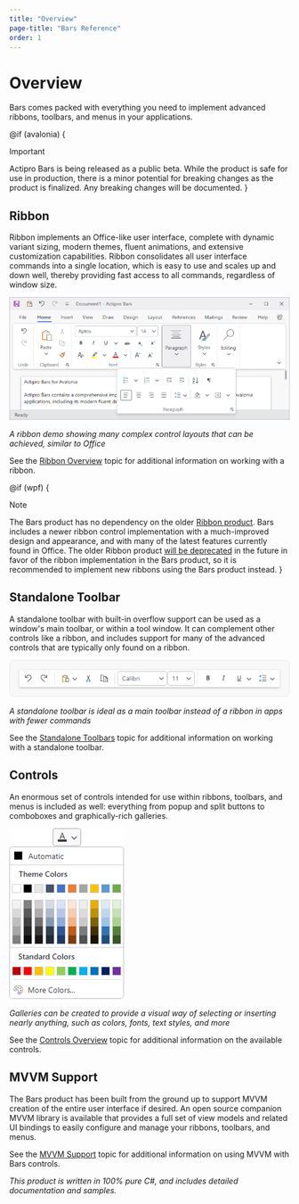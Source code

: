 ```yaml
---
title: "Overview"
page-title: "Bars Reference"
order: 1
---
```

# Overview

Bars comes packed with everything you need to implement advanced ribbons, toolbars, and menus in your applications.

@if (avalonia) {
> [!IMPORTANT]
> Actipro Bars is being released as a public beta.  While the product is safe for use in production, there is a minor potential for breaking changes as the product is finalized.  Any breaking changes will be documented.
}

## Ribbon

Ribbon implements an Office-like user interface, complete with dynamic variant sizing, modern themes, fluent animations, and extensive customization capabilities.  Ribbon consolidates all user interface commands into a single location, which is easy to use and scales up and down well, thereby providing fast access to all commands, regardless of window size.

![Screenshot](images/ribbon.png)

*A ribbon demo showing many complex control layouts that can be achieved, similar to Office*

See the [Ribbon Overview](ribbon-features/index.md) topic for additional information on working with a ribbon.

@if (wpf) {
> [!NOTE]
> The Bars product has no dependency on the older [Ribbon product](../ribbon/index.md).  Bars includes a newer ribbon control implementation with a much-improved design and appearance, and with many of the latest features currently found in Office.  The older Ribbon product [will be deprecated](../conversion/converting-to-v23-1.md) in the future in favor of the ribbon implementation in the Bars product, so it is recommended to implement new ribbons using the Bars product instead.
}

## Standalone Toolbar

A standalone toolbar with built-in overflow support can be used as a window's main toolbar, or within a tool window.  It can complement other controls like a ribbon, and includes support for many of the advanced controls that are typically only found on a ribbon.

![Screenshot](images/standalone-toolbar.png)

*A standalone toolbar is ideal as a main toolbar instead of a ribbon in apps with fewer commands*

See the [Standalone Toolbars](toolbar-features/standalone-toolbars.md) topic for additional information on working with a standalone toolbar.

## Controls

An enormous set of controls intended for use within ribbons, toolbars, and menus is included as well: everything from popup and split buttons to comboboxes and graphically-rich galleries.

![Screenshot](images/gallery-color.png)

*Galleries can be created to provide a visual way of selecting or inserting nearly anything, such as colors, fonts, text styles, and more*

See the [Controls Overview](controls/index.md) topic for additional information on the available controls.

## MVVM Support

The Bars product has been built from the ground up to support MVVM creation of the entire user interface if desired.  An open source companion MVVM library is available that provides a full set of view models and related UI bindings to easily configure and manage your ribbons, toolbars, and menus.

See the [MVVM Support](mvvm-support.md) topic for additional information on using MVVM with Bars controls.

*This product is written in 100% pure C#, and includes detailed documentation and samples.*